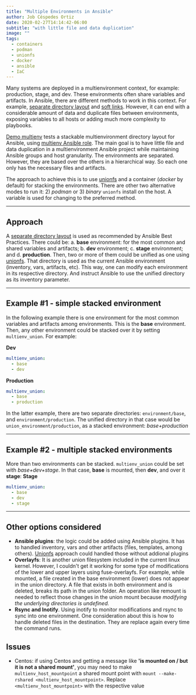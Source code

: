 ```yaml
---
title: "Multiple Environments in Ansible"
author: Job Céspedes Ortiz
date: 2020-02-27T14:14:42-06:00
subtitle: "with little file and data duplication"
image: ""
tags:
  - containers
  - podman
  - unionfs
  - docker
  - ansible
  - IaC
---
```

Many systems are deployed in a multienvironment context, for example: production, stage, and dev.  These environments often share variables and artifacts. In Ansible, there are different methods to work in this context. For example, [separate directory layout](https://docs.ansible.com/ansible/latest/user_guide/playbooks_best_practices.html#alternative-directory-layout) and [soft links](https://www.digitalocean.com/community/tutorials/how-to-manage-multistage-environments-with-ansible). However, it can end with a considerable amount of data and duplicate files between environments, exposing variables to all hosts or adding much more complexity to playbooks.

[Demo multienv](https://github.com/jobcespedes/demo-multienv) tests a stackable multienvironment directory layout for Ansible, using [multienv Ansible role](https://github.com/jobcespedes/multienv). The main goal is to have little file and data duplication in a multienvironment Ansible project while maintaining Ansible groups and host granularity. The environments are separated. However, they are based over the others in a hierarchical way. So each one only has the necessary files and artifacts.

The approach to achieve this is to use [unionfs](http://unionfs.filesystems.org/) and a container (_docker_ by default) for stacking the environments. There are other two alternative modes to run it: 2) _podman_ or 3) _binary_ `unionfs` install on the host. A variable is used for changing to the preferred method.

---
## Approach
A [separate directory layout](https://docs.ansible.com/ansible/latest/user_guide/playbooks_best_practices.html#alternative-directory-layout) is used as recommended by Ansible Best Practices. There could be: a. **base** environment: for the most common and shared variables and artifacts; b. **dev** environment; c. **stage** environment; and d. **production**. Then, two or more of them could be unified as one using [unionfs](http://unionfs.filesystems.org/). That directory is used as the current Ansible environment (inventory, vars, artifacts, etc). This way, one can modify each environment in its respective directory. And instruct Ansible to use the unified directory as its inventory parameter.

---
## Example #1 - simple stacked environment
In the following example there is one environment for the most common variables and artifacts among environments. This is the **base** environment. Then, any other environment could be stacked over it by setting `multienv_union`. For example:

**Dev**
```yaml
multienv_union:
  - base
  - dev
```
**Production**
```yaml
multienv_union:
  - base
  - production
```
In the latter example, there are two separate directories: `environment/base`, and `environment/production`. The unified directory in that case would be `union_environment/production`, as a stacked environment: _base+production_

---
## Example #2 - multiple stacked environments
More than two environments can be stacked. `multienv_union` could be set with _base+dev+stage_. In that case, **base** is mounted, then **dev**, and over it **stage**:
**Stage**
```yaml
multienv_union:
  - base
  - dev
  - stage
```
---
## Other options considered
* **Ansible plugins**: the logic could be added using Ansible plugins. It has to handled inventory, vars and other artifacts (files, templates, among others). [Unionfs](http://unionfs.filesystems.org/) approach could handled those without addional plugins
* **Overlayfs**: It is another union filesystem included in the current linux kernel. However, I couldn't get it working for some type of modifications of the lower and upper layers using fuse-overlayfs. For example, while mounted, a file created in the base environment (lower) does not appear in the union directory. A file that exists in both environment and is deleted, breaks its path in the union folder. An operation like remount is needed to reflect those changes in the union mount because _modifying the underlying directories is undefined._
* **Rsync and Inotify**. Using inotify to monitor modifications and rsync to sync into one environment. One consideration about this is how to handle deleted files in the destination. They are replace again every time the command runs.

## Issues
- Centos: if using Centos and getting a message like **'is mounted on / but it is not a shared mount'**, you may need to make ```multienv_host_mountpoint``` a shared mount point with ```mount --make-rshared <multienv_host_mountpoint>```. Replace ```<multienv_host_mountpoint>``` with the respective value
